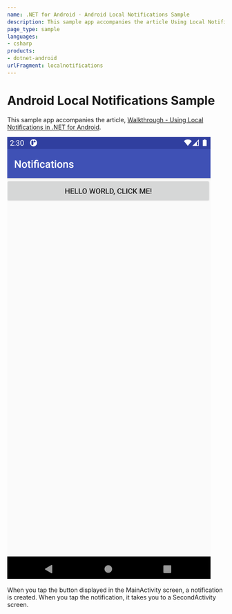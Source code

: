 ```yaml
---
name: .NET for Android - Android Local Notifications Sample
description: This sample app accompanies the article Using Local Notifications in .NET for Android.
page_type: sample
languages:
- csharp
products:
- dotnet-android
urlFragment: localnotifications
---
```

# Android Local Notifications Sample

This sample app accompanies the article,
[Walkthrough - Using Local Notifications in .NET for Android](https://docs.microsoft.com/xamarin/android/app-fundamentals/notifications/local-notifications-walkthrough).

![Android app screenshot](Screenshots/screenshot-1.png)

When you tap the button displayed in the MainActivity screen, a
notification is created. When you tap the notification, it
takes you to a SecondActivity screen.

